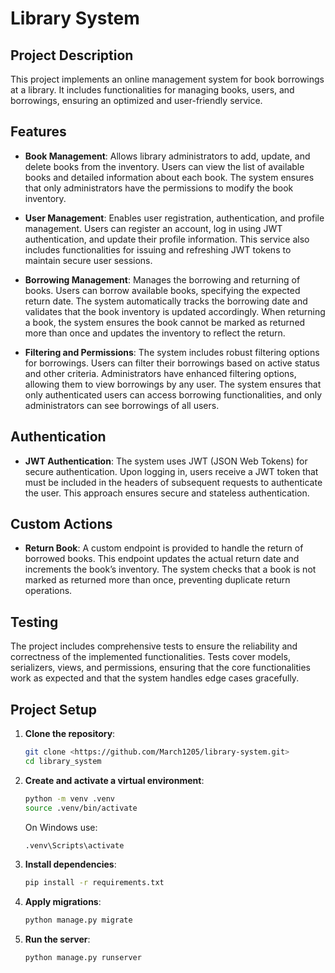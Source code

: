 # Library System

## Project Description

This project implements an online management system for book borrowings at a library. It includes functionalities for managing books, users, and borrowings, ensuring an optimized and user-friendly service.

## Features

- **Book Management**: Allows library administrators to add, update, and delete books from the inventory. Users can view the list of available books and detailed information about each book. The system ensures that only administrators have the permissions to modify the book inventory.

- **User Management**: Enables user registration, authentication, and profile management. Users can register an account, log in using JWT authentication, and update their profile information. This service also includes functionalities for issuing and refreshing JWT tokens to maintain secure user sessions.

- **Borrowing Management**: Manages the borrowing and returning of books. Users can borrow available books, specifying the expected return date. The system automatically tracks the borrowing date and validates that the book inventory is updated accordingly. When returning a book, the system ensures the book cannot be marked as returned more than once and updates the inventory to reflect the return.

- **Filtering and Permissions**: The system includes robust filtering options for borrowings. Users can filter their borrowings based on active status and other criteria. Administrators have enhanced filtering options, allowing them to view borrowings by any user. The system ensures that only authenticated users can access borrowing functionalities, and only administrators can see borrowings of all users.

## Authentication

- **JWT Authentication**: The system uses JWT (JSON Web Tokens) for secure authentication. Upon logging in, users receive a JWT token that must be included in the headers of subsequent requests to authenticate the user. This approach ensures secure and stateless authentication.

## Custom Actions

- **Return Book**: A custom endpoint is provided to handle the return of borrowed books. This endpoint updates the actual return date and increments the book’s inventory. The system checks that a book is not marked as returned more than once, preventing duplicate return operations.

## Testing

The project includes comprehensive tests to ensure the reliability and correctness of the implemented functionalities. Tests cover models, serializers, views, and permissions, ensuring that the core functionalities work as expected and that the system handles edge cases gracefully.

## Project Setup

1. **Clone the repository**:
    ```sh
    git clone <https://github.com/March1205/library-system.git>
    cd library_system
    ```

2. **Create and activate a virtual environment**:
    ```sh
    python -m venv .venv
    source .venv/bin/activate
    ```
   On Windows use: 
   ```sh
   .venv\Scripts\activate
   ```

3. **Install dependencies**:
    ```sh
    pip install -r requirements.txt
    ```

4. **Apply migrations**:
    ```sh
    python manage.py migrate
    ```

5. **Run the server**:
    ```sh
    python manage.py runserver
    ```
